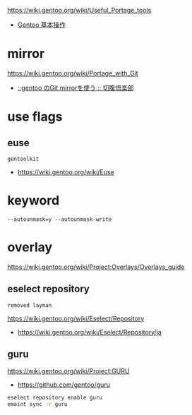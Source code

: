 https://wiki.gentoo.org/wiki/Useful_Portage_tools

- [Gentoo 基本操作](https://zenn.dev/oto/articles/107a316362eb0f)

# mirror

https://wiki.gentoo.org/wiki/Portage_with_Git

- [::gentoo のGit mirrorを使う :: 切腹倶楽部](https://seppuku.club/unix-like/gentoo-git-mirror/)

# use flags

## euse

`gentoolkit`

- https://wiki.gentoo.org/wiki/Euse

# keyword

```
--autounmask=y --autounmask-write
```

# overlay

https://wiki.gentoo.org/wiki/Project:Overlays/Overlays_guide

## eselect repository

`removed layman`

https://wiki.gentoo.org/wiki/Eselect/Repository

- https://wiki.gentoo.org/wiki/Eselect/Repository/ja

## guru

https://wiki.gentoo.org/wiki/Project:GURU

- https://github.com/gentoo/guru

```sh
eselect repository enable guru
emaint sync -r guru
```

